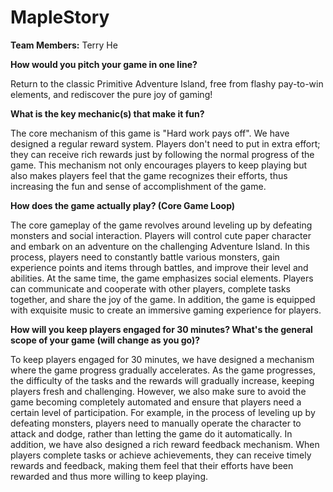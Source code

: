 # MapleStory

**Team Members:** Terry He

**How would you pitch your game in one line?**

Return to the classic Primitive Adventure Island, free from flashy pay-to-win elements, and rediscover the pure joy of gaming!

**What is the key mechanic(s) that make it fun?**

The core mechanism of this game is "Hard work pays off". We have designed a regular reward system. Players don't need to put in extra effort; they can receive rich rewards just by following the normal progress of the game. This mechanism not only encourages players to keep playing but also makes players feel that the game recognizes their efforts, thus increasing the fun and sense of accomplishment of the game.

**How does the game actually play? (Core Game Loop)**

The core gameplay of the game revolves around leveling up by defeating monsters and social interaction. Players will control cute paper character and embark on an adventure on the challenging Adventure Island. In this process, players need to constantly battle various monsters, gain experience points and items through battles, and improve their level and abilities. At the same time, the game emphasizes social elements. Players can communicate and cooperate with other players, complete tasks together, and share the joy of the game. In addition, the game is equipped with exquisite music to create an immersive gaming experience for players.

**How will you keep players engaged for 30 minutes? What's the general scope of your game (will change as you go)?**

To keep players engaged for 30 minutes, we have designed a mechanism where the game progress gradually accelerates. As the game progresses, the difficulty of the tasks and the rewards will gradually increase, keeping players fresh and challenging. However, we also make sure to avoid the game becoming completely automated and ensure that players need a certain level of participation. For example, in the process of leveling up by defeating monsters, players need to manually operate the character to attack and dodge, rather than letting the game do it automatically. In addition, we have also designed a rich reward feedback mechanism. When players complete tasks or achieve achievements, they can receive timely rewards and feedback, making them feel that their efforts have been rewarded and thus more willing to keep playing.

